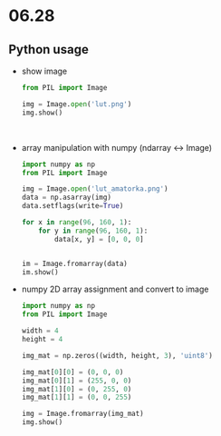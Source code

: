 # 06.28

## Python usage

- show image

  ```python
  from PIL import Image

  img = Image.open('lut.png')
  img.show()
  ```

  ​

- array manipulation with numpy (ndarray <-> Image)

  ```python
  import numpy as np
  from PIL import Image

  img = Image.open('lut_amatorka.png')
  data = np.asarray(img)
  data.setflags(write=True)

  for x in range(96, 160, 1):
      for y in range(96, 160, 1):
          data[x, y] = [0, 0, 0]


  im = Image.fromarray(data)
  im.show()
  ```

- numpy 2D array assignment and convert to image

  ```python
  import numpy as np
  from PIL import Image

  width = 4
  height = 4

  img_mat = np.zeros((width, height, 3), 'uint8')

  img_mat[0][0] = (0, 0, 0)
  img_mat[0][1] = (255, 0, 0)
  img_mat[1][0] = (0, 255, 0)
  img_mat[1][1] = (0, 0, 255)

  img = Image.fromarray(img_mat)
  img.show()
  ```

  ​

